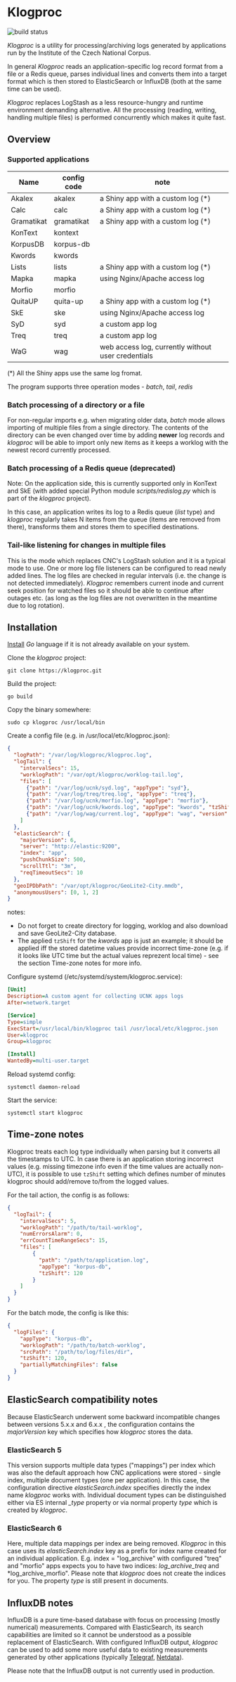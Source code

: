 # Klogproc

![build status](https://travis-ci.org/czcorpus/klogproc.svg?branch=master)

*Klogproc* is a utility for processing/archiving logs generated by applications
run by the Institute of the Czech National Corpus.

In general *Klogproc* reads an application-specific log record format from a file
or a Redis queue, parses individual lines and converts them into a target format
which is then stored to ElasticSearch or InfluxDB (both at the same time can be used).

*Klogproc* replaces LogStash as a less resource-hungry and runtime environment demanding
alternative. All the processing (reading, writing, handling multiple files) is performed
concurrently which makes it quite fast.

## Overview

### Supported applications

| Name       | config code | note                                |
|------------|-------------|-------------------------------------|
| Akalex     | akalex      | a Shiny app with a custom log (*)   |
| Calc       | calc        | a Shiny app with a custom log (*)   |
| Gramatikat | gramatikat  | a Shiny app with a custom log (*)   |
| KonText    | kontext     |                                     |
| KorpusDB   | korpus-db   |                                     |
| Kwords     | kwords      |                                     |
| Lists      | lists       | a Shiny app with a custom log (*)   |
| Mapka      | mapka       | using Nginx/Apache access log       |
| Morfio     | morfio      |                                     |
| QuitaUP    | quita-up    | a Shiny app with a custom log (*)   |
| SkE        | ske         | using Nginx/Apache access log       |
| SyD        | syd         | a custom app log                    |
| Treq       | treq        | a custom app log                    |
| WaG        | wag         | web access log, currently without user credentials  |

(*) All the Shiny apps use the same log fromat.

The program supports three operation modes - *batch*, *tail*, *redis*

### Batch processing of a directory or a file

For non-regular imports e.g. when migrating older data, *batch* mode allows
importing of multiple files from a single directory. The contents of the directory
can be even changed over time by adding **newer** log records and *klogproc* will
be able to import only new items as it keeps a worklog with the newest record
currently processed.

### Batch processing of a Redis queue (deprecated)

Note: On the application side, this is currently supported only in KonText
and SkE (with added special Python module *scripts/redislog.py* which is part of
the *klogproc* project).

In this case, an application writes its log to a Redis queue (*list* type) and
*klogproc* regularly takes N items from the queue (items are removed from there),
transforms them and stores them to specified destinations.

### Tail-like listening for changes in multiple files

This is the mode which replaces CNC's LogStash solution and it is a typical
mode to use. One or more log file listeners can be configured to read newly
added lines. The log files are checked in regular intervals (i.e. the change is
not detected immediately). *Klogproc* remembers current inode and current seek position
for watched files so it should be able to continue after outages etc. (as long as
the log files are not overwritten  in the meantime due to log rotation).


## Installation

[Install](https://golang.org/doc/install) *Go* language if it is not already
available on your system.

Clone the *klogproc* project:

`git clone https://klogproc.git`

Build the project:

`go build`

Copy the binary somewhere:

`sudo cp klogproc /usr/local/bin`

Create a config file (e.g. in /usr/local/etc/klogproc.json):

```json
{
  "logPath": "/var/log/klogproc/klogproc.log",
  "logTail": {
    "intervalSecs": 15,
    "worklogPath": "/var/opt/klogproc/worklog-tail.log",
    "files": [
      {"path": "/var/log/ucnk/syd.log", "appType": "syd"},
      {"path": "/var/log/treq/treq.log", "appType": "treq"},
      {"path": "/var/log/ucnk/morfio.log", "appType": "morfio"},
      {"path": "/var/log/ucnk/kwords.log", "appType": "kwords", "tzShift": -120}
      {"path": "/var/log/wag/current.log", "appType": "wag", "version": "0.7"}
    ]
  },
  "elasticSearch": {
    "majorVersion": 6,
    "server": "http://elastic:9200",
    "index": "app",
    "pushChunkSize": 500,
    "scrollTtl": "3m",
    "reqTimeoutSecs": 10
  },
  "geoIPDbPath": "/var/opt/klogproc/GeoLite2-City.mmdb",
  "anonymousUsers": [0, 1, 2]
}
```

notes:

- Do not forget to create directory for logging, worklog and also
download and save GeoLite2-City database.
- The applied `tzShift` for the *kwords* app is just an example; it should be applied iff the stored
datetime values provide incorrect time-zone (e.g. if it looks like UTC time but the actual
values reprezent local time) - see the section Time-zone notes for more info.

Configure systemd (/etc/systemd/system/klogproc.service):

```ini
[Unit]
Description=A custom agent for collecting UCNK apps logs
After=network.target

[Service]
Type=simple
ExecStart=/usr/local/bin/klogproc tail /usr/local/etc/klogproc.json
User=klogproc
Group=klogproc

[Install]
WantedBy=multi-user.target
```

Reload systemd config:

`systemctl daemon-reload`

Start the service:

`systemctl start klogproc`

## Time-zone notes

Klogproc treats each log type individually when parsing but it converts all the
timestamps to UTC. In case there is an application storing incorrect values
(e.g. missing timezone info even if the time values are actually non-UTC), it
is possible to use `tzShift` setting which defines number of minutes klogproc
should add/remove to/from the logged values.

For the tail action, the config is as follows:

```json
{
  "logTail": {
    "intervalSecs": 5,
    "worklogPath": "/path/to/tail-worklog",
    "numErrorsAlarm": 0,
    "errCountTimeRangeSecs": 15,
    "files": [
        {
          "path": "/path/to/application.log",
          "appType": "korpus-db",
          "tzShift": 120
        }
    ]
  }
}
```

For the batch mode, the config is like this:

```json
{
  "logFiles": {
    "appType": "korpus-db",
    "worklogPath": "/path/to/batch-worklog",
    "srcPath": "/path/to/log/files/dir",
    "tzShift": 120,
    "partiallyMatchingFiles": false
  }
}
```

## ElasticSearch compatibility notes

Because ElasticSearch underwent some backward incompatible changes between versions 5.x.x and 6.x.x ,
the configuration contains the *majorVersion* key which specifies how *klogproc* stores the data.

### ElasticSearch 5

This version supports multiple data types ("mappings") per index which was also
the default approach how CNC applications were stored - single index, multiple document
types (one per application). In this case, the configuration directive *elasticSearch.index*
specifies directly the index name *klogproc* works with. Individual document types
can be distinguished either via ES internal *_type* property or via normal property *type*
which is created by *klogproc*.

### ElasticSearch 6

Here, multiple data mappings per index are being removed. *Klogproc* in this case
uses its *elasticSearch.index* key as a prefix for index name created for an individual
application. E.g. index = "log_archive" with configured "treq" and "morfio" apps expects
you to have two indices: *log_archive_treq* and *log_archive_morfio". Please note
that *klogproc* does not create the indices for you. The property *type* is still present
in documents.


## InfluxDB notes

InfluxDB is a pure time-based database with focus on processing (mostly numerical) measurements.
Compared with ElasticSearch, its search capabilities are limited so it cannot be understood
as a possible replacement of ElasticSearch. With configured InfluxDB output, *klogproc* can be used
to add some more useful data to existing measurements generated by other applications (typically
[Telegraf](https://github.com/influxdata/telegraf), [Netdata](https://github.com/netdata/netdata)).

Please note that the InfluxDB output is not currently used in production.
